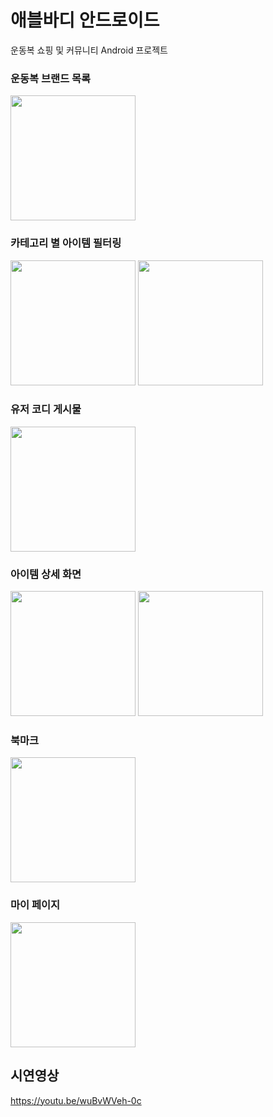 # 애블바디 안드로이드
운동복 쇼핑 및 커뮤니티 Android 프로젝트

### 운동복 브랜드 목록
<img src="https://github.com/user-attachments/assets/56a85a1c-54cc-42a2-b882-706460c4525c" width="200"/>  

### 카테고리 별 아이템 필터링
<img src="https://github.com/user-attachments/assets/41db3cca-4f0d-4db3-bcd6-4d924b12afd0" width="200"/>  
<img src="https://github.com/user-attachments/assets/ab4755d5-1914-45e1-83f5-87dca85aacd5" width="200"/>  

### 유저 코디 게시물
<img src="https://github.com/user-attachments/assets/acc9c846-b8e1-4b98-a873-32bd03981fb4" width="200"/>  

### 아이템 상세 화면
<img src="https://github.com/user-attachments/assets/53442d1d-643d-4070-8917-a19d4af613fa" width="200"/>
<img src="https://github.com/user-attachments/assets/8c14f184-d102-41c0-87f8-d4f4fd71f56c" width="200"/>

### 북마크
<img src="https://github.com/user-attachments/assets/05999fec-a748-4087-9abe-b2279177a51e" width="200"/>

### 마이 페이지
<img src="https://github.com/user-attachments/assets/7f5c9b45-0ba8-4157-a0a9-c9d4e77ccac2" width="200"/>


## 시연영상
https://youtu.be/wuBvWVeh-0c
